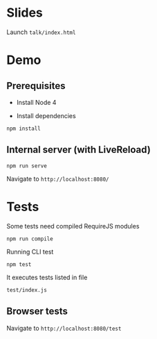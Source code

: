 # Slides

Launch `talk/index.html`

# Demo

## Prerequisites

- Install Node 4

- Install dependencies

```
npm install
```

## Internal server (with LiveReload)

```
npm run serve
```

Navigate to `http://localhost:8080/`


# Tests

Some tests need compiled RequireJS modules

```
npm run compile
```

Running CLI test

```
npm test
```

It executes tests listed in file

```
test/index.js
```

## Browser tests

Navigate to `http://localhost:8080/test`




